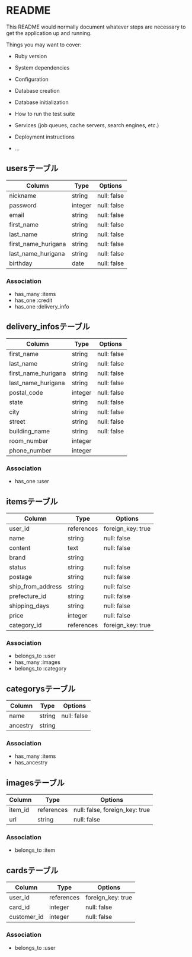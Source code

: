 # README

This README would normally document whatever steps are necessary to get the
application up and running.

Things you may want to cover:

* Ruby version

* System dependencies

* Configuration

* Database creation

* Database initialization

* How to run the test suite

* Services (job queues, cache servers, search engines, etc.)

* Deployment instructions

* ...

## usersテーブル
|Column|Type|Options|
|------|----|-------|
|nickname|string|null: false|
|password|integer|null: false|
|email|string|null: false|
|first_name|string|null: false|
|last_name|string|null: false|
|first_name_hurigana|string|null: false|
|last_name_hurigana|string|null: false|
|birthday|date|null: false|
### Association
- has_many :items
- has_one :credit
- has_one :delivery_info

## delivery_infosテーブル
|Column|Type|Options|
|------|----|-------|
|first_name|string|null: false|
|last_name|string|null: false|
|first_name_hurigana|string|null: false|
|last_name_hurigana|string|null: false|
|postal_code|integer|null: false|
|state|string|null: false|
|city|string|null: false|
|street|string|null: false|
|building_name|string|null: false|
|room_number|integer|
|phone_number|integer|
### Association
- has_one :user

## itemsテーブル
|Column|Type|Options|
|------|----|-------|
|user_id|references|foreign_key: true|
|name|string|null: false|
|content|text|null: false|
|brand|string|
|status|string|null: false|
|postage|string|null: false|
|ship_from_address|string|null: false|
|prefecture_id|string|null: false|
|shipping_days|string|null: false|
|price|integer|null: false|
|category_id|references|foreign_key: true|
### Association
- belongs_to :user
- has_many :images
- belongs_to :category

## categorysテーブル
|Column|Type|Options|
|------|----|-------|
|name|string|null: false|
|ancestry|string|
### Association
- has_many :items
- has_ancestry

## imagesテーブル
|Column|Type|Options|
|------|----|-------|
|item_id|references|null: false, foreign_key: true|
|url|string|null: false|
### Association
- belongs_to :item

## cardsテーブル
|Column|Type|Options|
|------|----|-------|
|user_id|references|foreign_key: true|
|card_id|integer|null: false|
|customer_id|integer|null: false|
### Association
- belongs_to :user